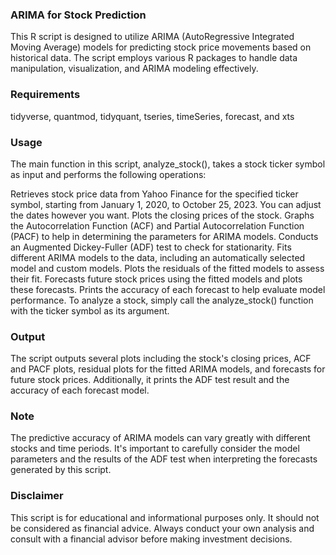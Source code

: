 ### ARIMA for Stock Prediction
This R script is designed to utilize ARIMA (AutoRegressive Integrated Moving Average) models for predicting stock price movements based on historical data. The script employs various R packages to handle data manipulation, visualization, and ARIMA modeling effectively. 

### Requirements 
tidyverse, quantmod, tidyquant, tseries, timeSeries, forecast, and xts
  
### Usage 
The main function in this script, analyze_stock(), takes a stock ticker symbol as input and performs the following operations: 
 
Retrieves stock price data from Yahoo Finance for the specified ticker symbol, starting from January 1, 2020, to October 25, 2023. You can adjust the dates however you want. 
Plots the closing prices of the stock. 
Graphs the Autocorrelation Function (ACF) and Partial Autocorrelation Function (PACF) to help in determining the parameters for ARIMA models. 
Conducts an Augmented Dickey-Fuller (ADF) test to check for stationarity. 
Fits different ARIMA models to the data, including an automatically selected model and custom models. 
Plots the residuals of the fitted models to assess their fit. 
Forecasts future stock prices using the fitted models and plots these forecasts. 
Prints the accuracy of each forecast to help evaluate model performance. 
To analyze a stock, simply call the analyze_stock() function with the ticker symbol as its argument.  
 
### Output 
The script outputs several plots including the stock's closing prices, ACF and PACF plots, residual plots for the fitted ARIMA models, and forecasts for future stock prices. Additionally, it prints the ADF test result and the accuracy of each forecast model. 
 
### Note 
The predictive accuracy of ARIMA models can vary greatly with different stocks and time periods. It's important to carefully consider the model parameters and the results of the ADF test when interpreting the forecasts generated by this script. 

### Disclaimer 
This script is for educational and informational purposes only. It should not be considered as financial advice. Always conduct your own analysis and consult with a financial advisor before making investment decisions. 
 
